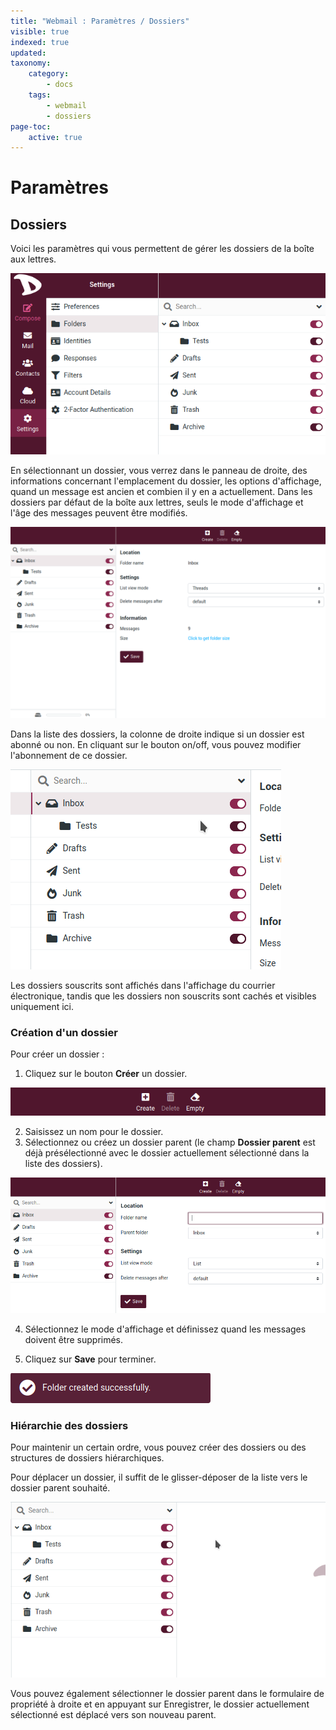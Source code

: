 ```yaml
---
title: "Webmail : Paramètres / Dossiers"
visible: true
indexed: true
updated:
taxonomy:
    category:
        - docs
    tags:
        - webmail
        - dossiers
page-toc:
    active: true
---
```


# Paramètres

## Dossiers
Voici les paramètres qui vous permettent de gérer les dossiers de la boîte aux lettres.

![Dossiers](en/set_folders.png)

En sélectionnant un dossier, vous verrez dans le panneau de droite, des informations concernant l'emplacement du dossier, les options d'affichage, quand un message est ancien et combien il y en a actuellement. Dans les dossiers par défaut de la boîte aux lettres, seuls le mode d'affichage et l'âge des messages peuvent être modifiés.

![Dossiers](en/folder_properties.png)

Dans la liste des dossiers, la colonne de droite indique si un dossier est abonné ou non. En cliquant sur le bouton on/off, vous pouvez modifier l'abonnement de ce dossier.

![Dossiers](en/subscribe_btn.gif)

Les dossiers souscrits sont affichés dans l'affichage du courrier électronique, tandis que les dossiers non souscrits sont cachés et visibles uniquement ici.

### Création d'un dossier

Pour créer un dossier :

01. Cliquez sur le bouton **Créer** un dossier.

![Dossiers](en/folder_buttons.png)

02. Saisissez un nom pour le dossier.
03. Sélectionnez ou créez un dossier parent (le champ **Dossier parent** est déjà présélectionné avec le dossier actuellement sélectionné dans la liste des dossiers).

![Dossiers](en/folder_create.png)

04. Sélectionnez le mode d'affichage et définissez quand les messages doivent être supprimés.

05. Cliquez sur **Save** pour terminer.

![Dossiers](en/folder_created.png)

### Hiérarchie des dossiers
Pour maintenir un certain ordre, vous pouvez créer des dossiers ou des structures de dossiers hiérarchiques.

Pour déplacer un dossier, il suffit de le glisser-déposer de la liste vers le dossier parent souhaité.

![Dossiers](en/moving.gif)

Vous pouvez également sélectionner le dossier parent dans le formulaire de propriété à droite et en appuyant sur Enregistrer, le dossier actuellement sélectionné est déplacé vers son nouveau parent.
